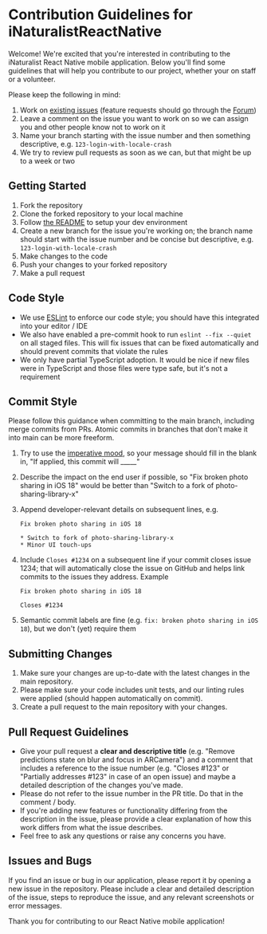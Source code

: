 # Contribution Guidelines for iNaturalistReactNative
Welcome! We're excited that you're interested in contributing to the iNaturalist React Native mobile application. Below you'll find some guidelines that will help you contribute to our project, whether your on staff or a volunteer.

Please keep the following in mind:

1. Work on [existing issues](https://github.com/inaturalist/iNaturalistReactNative/issues) (feature requests should go through the [Forum](https://forum.inaturalist.org/c/feature-requests/16))
1. Leave a comment on the issue you want to work on so we can assign you and other people know not to work on it
1. Name your branch starting with the issue number and then something descriptive, e.g. `123-login-with-locale-crash`
1. We try to review pull requests as soon as we can, but that might be up to a week or two

## Getting Started
1. Fork the repository
2. Clone the forked repository to your local machine
3. Follow [the README](README.md) to setup your dev environment
4. Create a new branch for the issue you're working on; the branch name should start with the issue number and be concise but descriptive, e.g. `123-login-with-locale-crash`
5. Make changes to the code
6. Push your changes to your forked repository
7. Make a pull request

## Code Style
- We use [ESLint](https://eslint.org/) to enforce our code style; you should have this integrated into your editor / IDE
- We also have enabled a pre-commit hook to run `eslint --fix --quiet` on all staged files. This will fix issues that can be fixed automatically and should prevent commits that violate the rules
- We only have partial TypeScript adoption. It would be nice if new files were in TypeScript and those files were type safe, but it's not a requirement

## Commit Style

Please follow this guidance when committing to the main branch, including merge commits from PRs. Atomic commits in branches that don't make it into main can be more freeform.

1. Try to use the [imperative mood](https://www.git-basics.com/docs/git-commit/commit-message-rules), so your message should fill in the blank in, "If applied, this commit will \_\_\_\_\_"
1. Describe the impact on the end user if possible, so "Fix broken photo sharing in iOS 18" would be better than "Switch to a fork of photo-sharing-library-x"
1. Append developer-relevant details on subsequent lines, e.g.
    ```
    Fix broken photo sharing in iOS 18

    * Switch to fork of photo-sharing-library-x
    * Minor UI touch-ups
    ```
1. Include `Closes #1234` on a subsequent line if your commit closes issue 1234; that will automatically close the issue on GitHub and helps link commits to the issues they address. Example
    ```
    Fix broken photo sharing in iOS 18

    Closes #1234
    ```

1. Semantic commit labels are fine (e.g. `fix: broken photo sharing in iOS 18`), but we don't (yet) require them

## Submitting Changes
1. Make sure your changes are up-to-date with the latest changes in the main repository.
1. Please make sure your code includes unit tests, and our linting rules were applied (should happen automatically on commit).
1. Create a pull request to the main repository with your changes.

## Pull Request Guidelines
- Give your pull request a **clear and descriptive title** (e.g. "Remove predictions state on blur and focus in ARCamera") and a comment that includes a reference to the issue number (e.g. "Closes #123" or "Partially addresses #123" in case of an open issue) and maybe a detailed description of the changes you've made.
- Please do not refer to the issue number in the PR title. Do that in the comment / body.
- If you're adding new features or functionality differing from the description in the issue, please provide a clear explanation of how this work differs from what the issue describes.
- Feel free to ask any questions or raise any concerns you have.


## Issues and Bugs
If you find an issue or bug in our application, please report it by opening a new issue in the repository. Please include a clear and detailed description of the issue, steps to reproduce the issue, and any relevant screenshots or error messages.

Thank you for contributing to our React Native mobile application!
